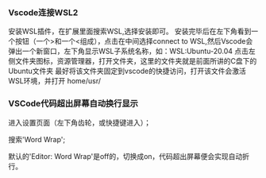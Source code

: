 
### Vscode连接WSL2
安装WSL插件，在扩展里面搜索WSL,选择安装即可。
安装完毕后在左下角看到一个按钮（一个>和一个<组成），点击在中间选择connect to WSL,然后Vscode会弹出一个新窗口，左下角显示WSL子系统名称，如：WSL:Ubuntu-20.04
点击左侧文件夹图标，资源管理器，打开文件夹，这里的文件夹就是前面所讲的C盘下的Ubuntu文件夹
最好将该文件夹固定到vscode的快捷访问，打开该文件会激活WSL环境，并打开 home/usr/

### VSCode代码超出屏幕自动换行显示

进入设置页面（左下角齿轮，或快捷键进入）；

搜索'Word Wrap';

默认的'Editor: Word Wrap'是off的，切换成on，代码超出屏幕便会实现自动折行。